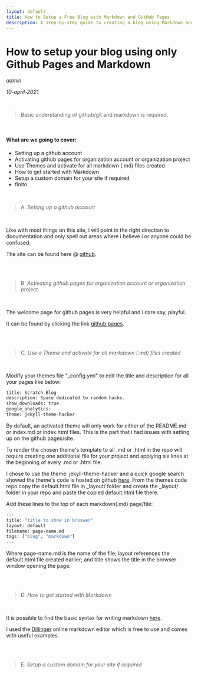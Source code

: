 ```yaml
---
layout: default
title: How to Setup a Free Blog with Markdown and GitHub Pages
description: A step-by-step guide to creating a blog using Markdown and GitHub Pages
---
```


# How to setup your blog using only Github Pages and Markdown
*admin*

*10-april-2021*

<br />

> Basic understanding of github/git and markdown is required.

<br />

#### What are we going to cover:
- Setting up a github account
- Activating github pages for organization account or organization project
- Use Themes and activate for all markdown (.md) files created
- How to get started with Markdown
- Setup a custom domain for your site if required
- finito

<br />

> A. 
> *Setting up a github account*
<br />

Like with most things on this site, i will point in the right direction to documentation and only spell out areas where i believe i or anyone could be confused.

The site can be found here @ [github][github].

<br />
<br />

> B. 
> *Activating github pages for organization account or organization project*
<br />

The welcome page for github pages is very helpful and i dare say, playful.

It can be found by clicking the link [github pages][githubpages].

<br />
<br />

> C. 
> *Use a Theme and activate for all markdown (.md) files created*
<br />

Modify your themes file "_config.yml" to edit the title and description for all your pages like below:
<br />

```sh
title: Scratch Blog
description: Space dedicated to random hacks.
show_downloads: true
google_analytics:
theme: jekyll-theme-hacker
```

By default, an activated theme will only work for either of the README.md or index.md or index.html files.
This is the part that i had issues with setting up on the github pages/site.

To render the chosen theme's template to all .md or .html in the repo will require creating one additional file for your project and applying six lines at the beginning of every .md or .html file.
<br />

I chose to use the theme: jekyll-theme-hacker and a quick google search showed the theme's code is hosted on github [here][hacker-theme].
From the themes code repo copy the default.html file in _layout/ folder and create the _layout/ folder in your repo and paste the copied default.html file there.
<br />

Add these lines to the top of each markdown(.md) page/file:

```sh
---
title: "title to show in broswer"
layout: default
filename: page-name.md
tags: ["blog", "markdown"]
---
```

Where page-name.md is the name of the file; layout references the default.html file created earlier; and title shows the title in the browser window opening the page.

<br />
<br />

> D. 
> *How to get started with Markdown*
<br />

It is possible to find the basic syntax for writing markdown [here][markdownguide].

I used the [Dillinger][dillinger] online markdown editor which is free to use and comes with useful examples.

<br />
<br />

> E. 
> *Setup a custom domain for your site if required*
<br />


[dillinger]: <https://dillinger.io/>
[markdownguide]: <https://www.markdownguide.org/basic-syntax/>
[githubpages]: <https://pages.github.com/>
[github]: <https://github.com/>
[hacker-theme]: <https://github.com/pages-themes/hacker>
